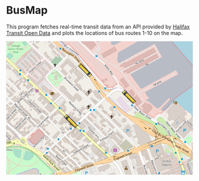 # BusMap
This program fetches real-time transit data from an API provided by [Halifax Transit Open Data](https://www.halifax.ca/home/open-data/halifax-transit-open-data/ "Halifax Transit Open Data") and plots the locations of bus routes 1-10 on the map.

<img src="map-screenshot.png">
